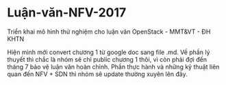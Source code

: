 # Luận-văn-NFV-2017
Triển khai mô hình thử nghiệm cho luận văn OpenStack - MMT&amp;VT - ĐH KHTN

Hiện mình mới convert chương 1 từ google doc sang file .md.
Về phần lý thuyết thì chắc là nhóm sẽ chỉ public chương 1 thôi, vì còn phải đợi đến tháng 7 bảo vệ luận văn hoàn chỉnh.
Phần thực hành và những kỹ thuật liên quan đến NFV + SDN thì nhóm sẽ update thường xuyên lên đây.
